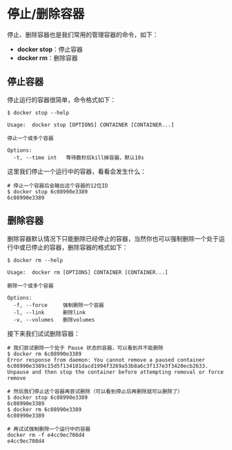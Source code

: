 # 停止/删除容器

停止、删除容器也是我们常用的管理容器的命令，如下：

* **docker stop**：停止容器
* **docker rm**：删除容器

## 停止容器

停止运行的容器很简单，命令格式如下：

```text
$ docker stop --help

Usage:	docker stop [OPTIONS] CONTAINER [CONTAINER...]

停止一个或多个容器

Options:
  -t, --time int   等待数秒后kill掉容器，默认10s
```

这里我们停止一个运行中的容器，看看会发生什么：

```text
# 停止一个容器后会输出这个容器的12位ID
$ docker stop 6c08990e3389
6c08990e3389
```

## 删除容器

删除容器默认情况下只能删除已经停止的容器，当然你也可以强制删除一个处于运行中或已停止的容器，删除容器的格式如下：

```text
$ docker rm --help

Usage:	docker rm [OPTIONS] CONTAINER [CONTAINER...]

删除一个或多个容器

Options:
  -f, --force     强制删除一个容器
  -l, --link      删除link
  -v, --volumes   删除volumes
```

接下来我们试试删除容器：

```text
# 我们尝试删除一个处于 Pause 状态的容器，可以看到并不能删除
$ docker rm 6c08990e3389
Error response from daemon: You cannot remove a paused container 6c08990e3389c15d5f134101dacd1994f3269a53b8a6c3f137e3f3420ecb2633. Unpause and then stop the container before attempting removal or force remove

# 然后我们停止这个容器再尝试删除（可以看到停止后再删除就可以删除了）
$ docker stop 6c08990e3389
6c08990e3389
$ docker rm 6c08990e3389
6c08990e3389

# 再试试强制删除一个运行中的容器
docker rm -f e4cc9ec708d4
e4cc9ec708d4
```



